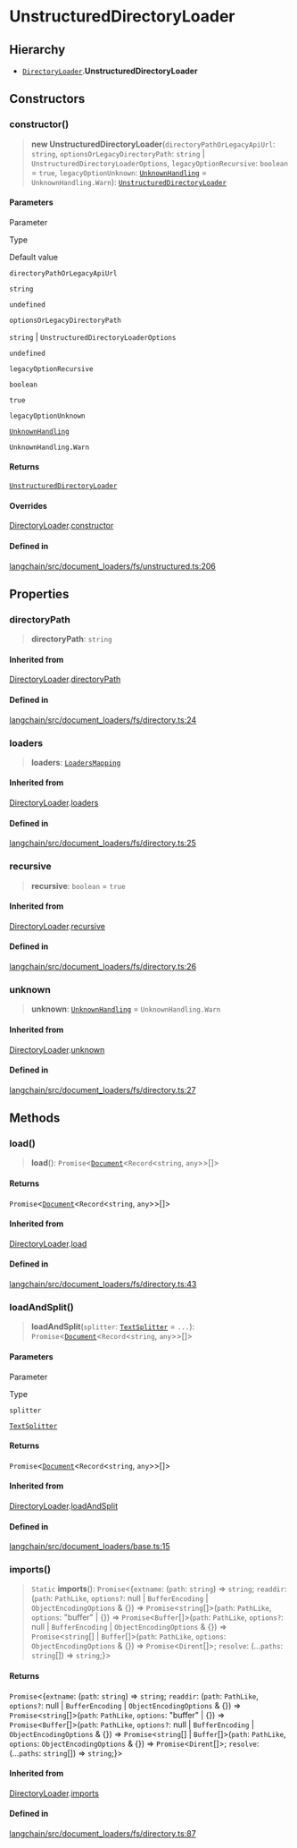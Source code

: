 UnstructuredDirectoryLoader
===========================

Hierarchy[​](#hierarchy "Direct link to Hierarchy")
---------------------------------------------------

*   [`DirectoryLoader`](/docs/api/document_loaders_fs_directory/classes/DirectoryLoader).**UnstructuredDirectoryLoader**

Constructors[​](#constructors "Direct link to Constructors")
------------------------------------------------------------

### constructor()[​](#constructor "Direct link to constructor()")

> **new UnstructuredDirectoryLoader**(`directoryPathOrLegacyApiUrl`: `string`, `optionsOrLegacyDirectoryPath`: `string` | `UnstructuredDirectoryLoaderOptions`, `legacyOptionRecursive`: `boolean` = `true`, `legacyOptionUnknown`: [`UnknownHandling`](/docs/api/document_loaders_fs_directory/variables/UnknownHandling) = `UnknownHandling.Warn`): [`UnstructuredDirectoryLoader`](/docs/api/document_loaders_fs_unstructured/classes/UnstructuredDirectoryLoader)

#### Parameters[​](#parameters "Direct link to Parameters")

Parameter

Type

Default value

`directoryPathOrLegacyApiUrl`

`string`

`undefined`

`optionsOrLegacyDirectoryPath`

`string` | `UnstructuredDirectoryLoaderOptions`

`undefined`

`legacyOptionRecursive`

`boolean`

`true`

`legacyOptionUnknown`

[`UnknownHandling`](/docs/api/document_loaders_fs_directory/variables/UnknownHandling)

`UnknownHandling.Warn`

#### Returns[​](#returns "Direct link to Returns")

[`UnstructuredDirectoryLoader`](/docs/api/document_loaders_fs_unstructured/classes/UnstructuredDirectoryLoader)

#### Overrides[​](#overrides "Direct link to Overrides")

[DirectoryLoader](/docs/api/document_loaders_fs_directory/classes/DirectoryLoader).[constructor](/docs/api/document_loaders_fs_directory/classes/DirectoryLoader#constructor)

#### Defined in[​](#defined-in "Direct link to Defined in")

[langchain/src/document\_loaders/fs/unstructured.ts:206](https://github.com/hwchase17/langchainjs/blob/46e1734/langchain/src/document_loaders/fs/unstructured.ts#L206)

Properties[​](#properties "Direct link to Properties")
------------------------------------------------------

### directoryPath[​](#directorypath "Direct link to directoryPath")

> **directoryPath**: `string`

#### Inherited from[​](#inherited-from "Direct link to Inherited from")

[DirectoryLoader](/docs/api/document_loaders_fs_directory/classes/DirectoryLoader).[directoryPath](/docs/api/document_loaders_fs_directory/classes/DirectoryLoader#directorypath)

#### Defined in[​](#defined-in-1 "Direct link to Defined in")

[langchain/src/document\_loaders/fs/directory.ts:24](https://github.com/hwchase17/langchainjs/blob/46e1734/langchain/src/document_loaders/fs/directory.ts#L24)

### loaders[​](#loaders "Direct link to loaders")

> **loaders**: [`LoadersMapping`](/docs/api/document_loaders_fs_directory/interfaces/LoadersMapping)

#### Inherited from[​](#inherited-from-1 "Direct link to Inherited from")

[DirectoryLoader](/docs/api/document_loaders_fs_directory/classes/DirectoryLoader).[loaders](/docs/api/document_loaders_fs_directory/classes/DirectoryLoader#loaders)

#### Defined in[​](#defined-in-2 "Direct link to Defined in")

[langchain/src/document\_loaders/fs/directory.ts:25](https://github.com/hwchase17/langchainjs/blob/46e1734/langchain/src/document_loaders/fs/directory.ts#L25)

### recursive[​](#recursive "Direct link to recursive")

> **recursive**: `boolean` = `true`

#### Inherited from[​](#inherited-from-2 "Direct link to Inherited from")

[DirectoryLoader](/docs/api/document_loaders_fs_directory/classes/DirectoryLoader).[recursive](/docs/api/document_loaders_fs_directory/classes/DirectoryLoader#recursive)

#### Defined in[​](#defined-in-3 "Direct link to Defined in")

[langchain/src/document\_loaders/fs/directory.ts:26](https://github.com/hwchase17/langchainjs/blob/46e1734/langchain/src/document_loaders/fs/directory.ts#L26)

### unknown[​](#unknown "Direct link to unknown")

> **unknown**: [`UnknownHandling`](/docs/api/document_loaders_fs_directory/variables/UnknownHandling) = `UnknownHandling.Warn`

#### Inherited from[​](#inherited-from-3 "Direct link to Inherited from")

[DirectoryLoader](/docs/api/document_loaders_fs_directory/classes/DirectoryLoader).[unknown](/docs/api/document_loaders_fs_directory/classes/DirectoryLoader#unknown)

#### Defined in[​](#defined-in-4 "Direct link to Defined in")

[langchain/src/document\_loaders/fs/directory.ts:27](https://github.com/hwchase17/langchainjs/blob/46e1734/langchain/src/document_loaders/fs/directory.ts#L27)

Methods[​](#methods "Direct link to Methods")
---------------------------------------------

### load()[​](#load "Direct link to load()")

> **load**(): `Promise`<[`Document`](/docs/api/document/classes/Document)<`Record`<`string`, `any`\>\>\[\]\>

#### Returns[​](#returns-1 "Direct link to Returns")

`Promise`<[`Document`](/docs/api/document/classes/Document)<`Record`<`string`, `any`\>\>\[\]\>

#### Inherited from[​](#inherited-from-4 "Direct link to Inherited from")

[DirectoryLoader](/docs/api/document_loaders_fs_directory/classes/DirectoryLoader).[load](/docs/api/document_loaders_fs_directory/classes/DirectoryLoader#load)

#### Defined in[​](#defined-in-5 "Direct link to Defined in")

[langchain/src/document\_loaders/fs/directory.ts:43](https://github.com/hwchase17/langchainjs/blob/46e1734/langchain/src/document_loaders/fs/directory.ts#L43)

### loadAndSplit()[​](#loadandsplit "Direct link to loadAndSplit()")

> **loadAndSplit**(`splitter`: [`TextSplitter`](/docs/api/text_splitter/classes/TextSplitter) = `...`): `Promise`<[`Document`](/docs/api/document/classes/Document)<`Record`<`string`, `any`\>\>\[\]\>

#### Parameters[​](#parameters-1 "Direct link to Parameters")

Parameter

Type

`splitter`

[`TextSplitter`](/docs/api/text_splitter/classes/TextSplitter)

#### Returns[​](#returns-2 "Direct link to Returns")

`Promise`<[`Document`](/docs/api/document/classes/Document)<`Record`<`string`, `any`\>\>\[\]\>

#### Inherited from[​](#inherited-from-5 "Direct link to Inherited from")

[DirectoryLoader](/docs/api/document_loaders_fs_directory/classes/DirectoryLoader).[loadAndSplit](/docs/api/document_loaders_fs_directory/classes/DirectoryLoader#loadandsplit)

#### Defined in[​](#defined-in-6 "Direct link to Defined in")

[langchain/src/document\_loaders/base.ts:15](https://github.com/hwchase17/langchainjs/blob/46e1734/langchain/src/document_loaders/base.ts#L15)

### imports()[​](#imports "Direct link to imports()")

> `Static` **imports**(): `Promise`<{`extname`: (`path`: `string`) => `string`; `readdir`: (`path`: `PathLike`, `options?`: null | `BufferEncoding` | `ObjectEncodingOptions` & {}) => `Promise`<`string`\[\]\>(`path`: `PathLike`, `options`: "buffer" | {}) => `Promise`<`Buffer`\[\]\>(`path`: `PathLike`, `options?`: null | `BufferEncoding` | `ObjectEncodingOptions` & {}) => `Promise`<`string`\[\] | `Buffer`\[\]\>(`path`: `PathLike`, `options`: `ObjectEncodingOptions` & {}) => `Promise`<`Dirent`\[\]\>; `resolve`: (...`paths`: `string`\[\]) => `string`;}\>

#### Returns[​](#returns-3 "Direct link to Returns")

`Promise`<{`extname`: (`path`: `string`) => `string`; `readdir`: (`path`: `PathLike`, `options?`: null | `BufferEncoding` | `ObjectEncodingOptions` & {}) => `Promise`<`string`\[\]\>(`path`: `PathLike`, `options`: "buffer" | {}) => `Promise`<`Buffer`\[\]\>(`path`: `PathLike`, `options?`: null | `BufferEncoding` | `ObjectEncodingOptions` & {}) => `Promise`<`string`\[\] | `Buffer`\[\]\>(`path`: `PathLike`, `options`: `ObjectEncodingOptions` & {}) => `Promise`<`Dirent`\[\]\>; `resolve`: (...`paths`: `string`\[\]) => `string`;}\>

#### Inherited from[​](#inherited-from-6 "Direct link to Inherited from")

[DirectoryLoader](/docs/api/document_loaders_fs_directory/classes/DirectoryLoader).[imports](/docs/api/document_loaders_fs_directory/classes/DirectoryLoader#imports)

#### Defined in[​](#defined-in-7 "Direct link to Defined in")

[langchain/src/document\_loaders/fs/directory.ts:87](https://github.com/hwchase17/langchainjs/blob/46e1734/langchain/src/document_loaders/fs/directory.ts#L87)